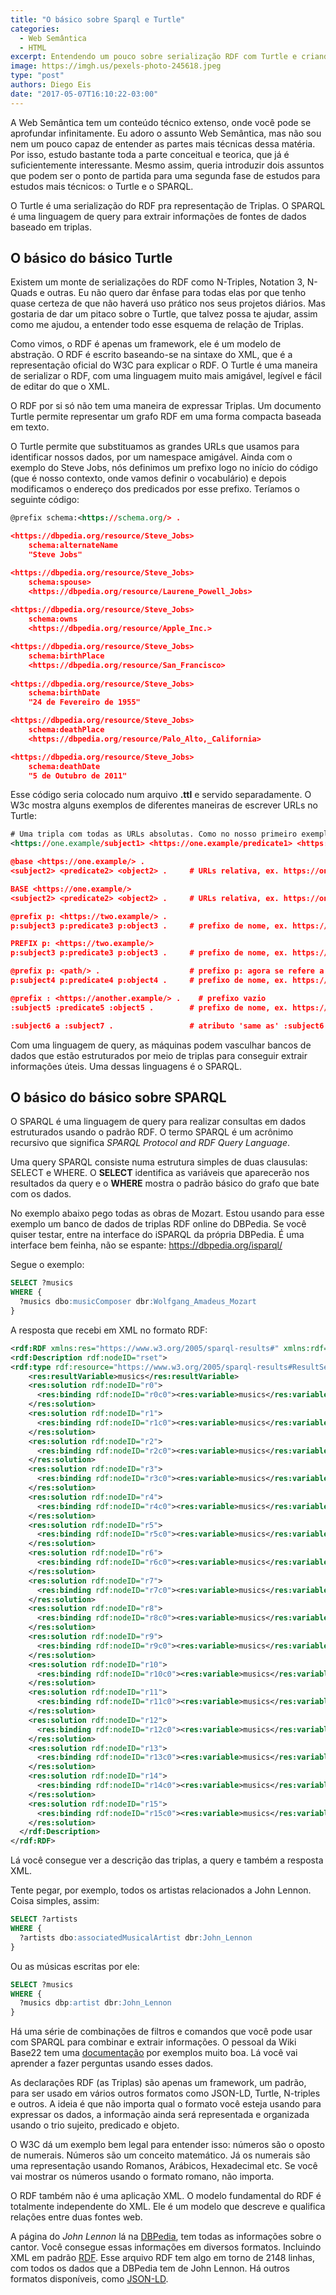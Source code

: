 ```yaml
---
title: "O básico sobre Sparql e Turtle"
categories:
  - Web Semântica
  - HTML
excerpt: Entendendo um pouco sobre serialização RDF com Turtle e criando queries simples com Sparql
image: https://imgh.us/pexels-photo-245618.jpeg
type: "post"
authors: Diego Eis
date: "2017-05-07T16:10:22-03:00"
---
```


A Web Semântica tem um conteúdo técnico extenso, onde você pode se aprofundar infinitamente. Eu adoro o assunto Web Semântica, mas não sou nem um pouco capaz de entender as partes mais técnicas dessa matéria. Por isso, estudo bastante toda a parte conceitual e teorica, que já é suficientemente interessante. Mesmo assim, queria introduzir dois assuntos que podem ser o ponto de partida para uma segunda fase de estudos para estudos mais técnicos: o Turtle e o SPARQL.

O Turtle é uma serialização do RDF pra representação de Triplas. O SPARQL é uma linguagem de query para extrair informações de fontes de dados baseado em triplas.

## O básico do básico Turtle
Existem um monte de serializações do RDF como N-Triples, Notation 3, N-Quads e outras. Eu não quero dar ênfase para todas elas por que tenho quase certeza de que não haverá uso prático nos seus projetos diários. Mas gostaria de dar um pitaco sobre o Turtle, que talvez possa te ajudar, assim como me ajudou, a entender todo esse esquema de relação de Triplas.

Como vimos, o RDF é apenas um framework, ele é um modelo de abstração. O RDF é escrito baseando-se na sintaxe do XML, que é a representação oficial do W3C para explicar o RDF. O Turtle é uma maneira de serializar o RDF, com uma linguagem muito mais amigável, legível e fácil de editar do que o XML. 

O RDF por si só não tem uma maneira de expressar Triplas. Um documento Turtle permite representar um grafo RDF em uma forma compacta baseada em texto. 

O Turtle permite que substituamos as grandes URLs que usamos para identificar nossos dados, por um namespace amigável. Ainda com o exemplo do Steve Jobs, nós definimos um prefixo logo no início do código (que é nosso contexto, onde vamos definir o vocabulário) e depois modificamos o endereço dos predicados por esse prefixo. Teríamos o seguinte código:

```xml
@prefix schema:<https://schema.org/> .

<https://dbpedia.org/resource/Steve_Jobs> 
    schema:alternateName
    "Steve Jobs"

<https://dbpedia.org/resource/Steve_Jobs>
    schema:spouse>
    <https://dbpedia.org/resource/Laurene_Powell_Jobs>
    
<https://dbpedia.org/resource/Steve_Jobs>
    schema:owns
    <https://dbpedia.org/resource/Apple_Inc.>

<https://dbpedia.org/resource/Steve_Jobs>
    schema:birthPlace
    <https://dbpedia.org/resource/San_Francisco>
    
<https://dbpedia.org/resource/Steve_Jobs>
    schema:birthDate
    "24 de Fevereiro de 1955"

<https://dbpedia.org/resource/Steve_Jobs>
    schema:deathPlace
    <https://dbpedia.org/resource/Palo_Alto,_California>

<https://dbpedia.org/resource/Steve_Jobs>
    schema:deathDate
    "5 de Outubro de 2011"
```

Esse código seria colocado num arquivo **.ttl** e servido separadamente. O W3c mostra alguns exemplos de diferentes maneiras de escrever URLs no Turtle:

```xml
# Uma tripla com todas as URLs absolutas. Como no nosso primeiro exemplo
<https://one.example/subject1> <https://one.example/predicate1> <https://one.example/object1> .

@base <https://one.example/> .
<subject2> <predicate2> <object2> .     # URLs relativa, ex. https://one.example/subject2

BASE <https://one.example/>
<subject2> <predicate2> <object2> .     # URLs relativa, ex. https://one.example/subject2

@prefix p: <https://two.example/> .
p:subject3 p:predicate3 p:object3 .     # prefixo de nome, ex. https://two.example/subject3

PREFIX p: <https://two.example/>
p:subject3 p:predicate3 p:object3 .     # prefixo de nome, ex. https://two.example/subject3

@prefix p: <path/> .                    # prefixo p: agora se refere a https://one.example/path/
p:subject4 p:predicate4 p:object4 .     # prefixo de nome, ex. https://one.example/path/subject4

@prefix : <https://another.example/> .    # prefixo vazio
:subject5 :predicate5 :object5 .        # prefixo de nome, ex. https://another.example/subject5

:subject6 a :subject7 .                 # atributo 'same as' :subject6 <https://www.w3.org/1999/02/22-rdf-syntax-ns#type> :subject7 .
```

Com uma linguagem de query, as máquinas podem vasculhar bancos de dados que estão estruturados por meio de triplas para conseguir extrair informações úteis. Uma dessas linguagens é o SPARQL.


## O básico do básico sobre SPARQL
O SPARQL é uma linguagem de query para realizar consultas em dados estruturados usando o padrão RDF. O termo SPARQL é um acrônimo recursivo que significa *SPARQL Protocol and RDF Query Language*. 

Uma query SPARQL consiste numa estrutura simples de duas clausulas: SELECT e WHERE. O **SELECT** identifica as variáveis que aparecerão nos resultados da query e o **WHERE** mostra o padrão básico do grafo que bate com os dados. 

No exemplo abaixo pego todas as obras de Mozart. Estou usando para esse exemplo um banco de dados de triplas RDF online do DBPedia. Se você quiser testar, entre na interface do iSPARQL da própria DBPedia. É uma interface bem feinha, não se espante: https://dbpedia.org/isparql/

Segue o exemplo:

```sql
SELECT ?musics
WHERE {
  ?musics dbo:musicComposer dbr:Wolfgang_Amadeus_Mozart
}
```

A resposta que recebi em XML no formato RDF:

```XML
<rdf:RDF xmlns:res="https://www.w3.org/2005/sparql-results#" xmlns:rdf="https://www.w3.org/1999/02/22-rdf-syntax-ns#">
<rdf:Description rdf:nodeID="rset">
<rdf:type rdf:resource="https://www.w3.org/2005/sparql-results#ResultSet"/>
    <res:resultVariable>musics</res:resultVariable>
    <res:solution rdf:nodeID="r0">
      <res:binding rdf:nodeID="r0c0"><res:variable>musics</res:variable><res:value rdf:resource="https://dbpedia.org/resource/Teorema_(film)"/></res:binding>
    </res:solution>
    <res:solution rdf:nodeID="r1">
      <res:binding rdf:nodeID="r1c0"><res:variable>musics</res:variable><res:value rdf:resource="https://dbpedia.org/resource/Balthus_Through_the_Looking_Glass"/></res:binding>
    </res:solution>
    <res:solution rdf:nodeID="r2">
      <res:binding rdf:nodeID="r2c0"><res:variable>musics</res:variable><res:value rdf:resource="https://dbpedia.org/resource/Teaching_to_See"/></res:binding>
    </res:solution>
    <res:solution rdf:nodeID="r3">
      <res:binding rdf:nodeID="r3c0"><res:variable>musics</res:variable><res:value rdf:resource="https://dbpedia.org/resource/Écoute_voir"/></res:binding>
    </res:solution>
    <res:solution rdf:nodeID="r4">
      <res:binding rdf:nodeID="r4c0"><res:variable>musics</res:variable><res:value rdf:resource="https://dbpedia.org/resource/A_Man_Escaped"/></res:binding>
    </res:solution>
    <res:solution rdf:nodeID="r5">
      <res:binding rdf:nodeID="r5c0"><res:variable>musics</res:variable><res:value rdf:resource="https://dbpedia.org/resource/Ehrengard"/></res:binding>
    </res:solution>
    <res:solution rdf:nodeID="r6">
      <res:binding rdf:nodeID="r6c0"><res:variable>musics</res:variable><res:value rdf:resource="https://dbpedia.org/resource/Tale_of_Tales_(1979_film)"/></res:binding>
    </res:solution>
    <res:solution rdf:nodeID="r7">
      <res:binding rdf:nodeID="r7c0"><res:variable>musics</res:variable><res:value rdf:resource="https://dbpedia.org/resource/The_Magic_Flute_(1975_film)"/></res:binding>
    </res:solution>
    <res:solution rdf:nodeID="r8">
      <res:binding rdf:nodeID="r8c0"><res:variable>musics</res:variable><res:value rdf:resource="https://dbpedia.org/resource/The_Magic_Flute_(2006_film)"/></res:binding>
    </res:solution>
    <res:solution rdf:nodeID="r9">
      <res:binding rdf:nodeID="r9c0"><res:variable>musics</res:variable><res:value rdf:resource="https://dbpedia.org/resource/Quiet_Night_In"/></res:binding>
    </res:solution>
    <res:solution rdf:nodeID="r10">
      <res:binding rdf:nodeID="r10c0"><res:variable>musics</res:variable><res:value rdf:resource="https://dbpedia.org/resource/Live_Together,_Die_Alone"/></res:binding>
    </res:solution>
    <res:solution rdf:nodeID="r11">
      <res:binding rdf:nodeID="r11c0"><res:variable>musics</res:variable><res:value rdf:resource="https://dbpedia.org/resource/Eroica_(2003_film)"/></res:binding>
    </res:solution>
    <res:solution rdf:nodeID="r12">
      <res:binding rdf:nodeID="r12c0"><res:variable>musics</res:variable><res:value rdf:resource="https://dbpedia.org/resource/Killing_Time_(2013_film)"/></res:binding>
    </res:solution>
    <res:solution rdf:nodeID="r13">
      <res:binding rdf:nodeID="r13c0"><res:variable>musics</res:variable><res:value rdf:resource="https://dbpedia.org/resource/Don_Giovanni_(1979_film)"/></res:binding>
    </res:solution>
    <res:solution rdf:nodeID="r14">
      <res:binding rdf:nodeID="r14c0"><res:variable>musics</res:variable><res:value rdf:resource="https://dbpedia.org/resource/Under_the_Pavement_Lies_the_Strand"/></res:binding>
    </res:solution>
    <res:solution rdf:nodeID="r15">
      <res:binding rdf:nodeID="r15c0"><res:variable>musics</res:variable><res:value rdf:resource="https://dbpedia.org/resource/A_Woman_Is_a_Risky_Bet:_Six_Orchestra_Conductors"/></res:binding>
    </res:solution>
  </rdf:Description>
</rdf:RDF>
```

Lá você consegue ver a descrição das triplas, a query e também a resposta XML.

Tente pegar, por exemplo, todos os artistas relacionados a John Lennon. Coisa simples, assim:

```sql
SELECT ?artists
WHERE {
  ?artists dbo:associatedMusicalArtist dbr:John_Lennon
}
```

Ou as músicas escritas por ele:

```sql
SELECT ?musics
WHERE {
  ?musics dbp:artist dbr:John_Lennon
}
```

Há uma série de combinações de filtros e comandos que você pode usar com SPARQL para combinar e extrair informações. O pessoal da Wiki Base22 tem uma [documentação](https://wiki.base22.com/display/btg/SPARQL+Query+Examples) por exemplos muito boa. Lá você vai aprender a fazer perguntas usando esses dados. 

As declarações RDF (as Triplas) são apenas um framework, um padrão, para ser usado em vários outros formatos como JSON-LD, Turtle, N-triples e outros. A ideia é que não importa qual o formato você esteja usando para expressar os dados, a informação ainda será representada e organizada usando o trio sujeito, predicado e objeto.

O W3C dá um exemplo bem legal para entender isso: números são o oposto de numerais. Números são um conceito matemático. Já os numerais são uma representação usando Romanos, Arábicos, Hexadecimal etc. Se você vai mostrar os números usando o formato romano, não importa.

O RDF também não é uma aplicação XML. O modelo fundamental do RDF é totalmente independente do XML. Ele é um modelo que descreve e qualifica relações entre duas fontes web.

A página do *John Lennon* lá na [DBPedia](https://dbpedia.org/page/John_Lennon), tem todas as informações sobre o cantor. Você consegue essas informações em diversos formatos. Incluindo XML em padrão [RDF](https://dbpedia.org/data/John_Lennon.rdf). Esse arquivo RDF tem algo em torno de 2148 linhas, com todos os dados que a DBPedia tem de John Lennon. Há outros formatos disponíveis, como [JSON-LD](https://dbpedia.org/sparql?default-graph-uri=http%3A%2F%2Fdbpedia.org&query=DESCRIBE%20%3Chttp%3A%2F%2Fdbpedia.org%2Fresource%2FJohn_Lennon%3E&format=application%2Fjson-ld).